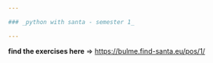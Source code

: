 ```yaml
---

### _python with santa - semester 1_

---
```


**find the exercises here** => https://bulme.find-santa.eu/pos/1/

